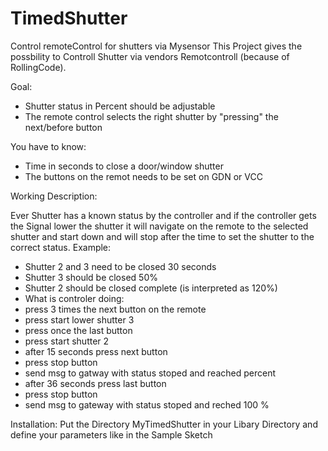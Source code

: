 # TimedShutter
Control remoteControl for shutters via Mysensor 
This Project gives the possbility to Controll Shutter via vendors Remotcontroll (because of RollingCode).

Goal:
 - Shutter status in Percent should be adjustable
 - The remote control selects the right shutter by "pressing" the next/before button

You have to know:
 - Time in seconds to close a door/window shutter
 - The buttons on the remot needs to be set on GDN or VCC

Working Description:

Ever Shutter has a known status by the controller and if the controller gets the Signal lower the shutter it will navigate on the remote to the selected shutter and start down and will stop after the time to set the shutter to the correct status.
Example: 
 - Shutter 2 and 3 need to be closed 30 seconds
 - Shutter 3 should be closed 50%
 - Shutter 2 should be closed complete (is interpreted as 120%)
 - What is controler doing:
 - press 3 times the next button on the remote
 - press start lower shutter 3
 - press once the last button
 - press start shutter 2
 - after 15 seconds press next button
 - press stop button
 - send msg to gatway with status stoped and reached percent
 - after 36 seconds press last button
 - press stop button
 - send msg to gateway with status stoped and reched 100 %

Installation:
Put the Directory MyTimedShutter in your Libary Directory and define your parameters like in the Sample Sketch
